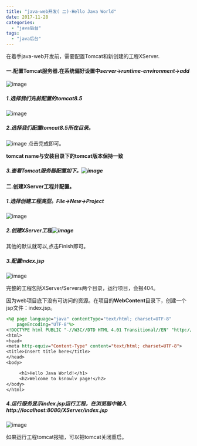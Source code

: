 ```yaml
---
title: "java-web开发( 二)-Hello Java World"
date: 2017-11-28
categories:
  - "java后台"
tags:
  - "java后台"
---
```

<!--more-->

在着手java-web开发前，需要配置Tomcat和新创建的工程XServer.
 <!--more-->

#### 一.配置Tomcat服务器.在系统偏好设置中*server*->*runtime-environment*->*add*

![image](/images/post/2017-11-28-javawebkai-fa-2/runtime-environment-config.png) 

##### 1.选择我们先前配置的tomcat8.5
![image](/images/post/2017-11-28-javawebkai-fa-2/runtime-environment-config1.png) 
##### 2.选择我们配置tomcat8.5所在目录。
![image](/images/post/2017-11-28-javawebkai-fa-2/runtime-environment-config2.png) 
点击完成即可。

**tomcat  name与安装目录下的tomcat版本保持一致**

##### 3.查看Tomcat服务器配置如下。![image](/images/post/2017-11-28-javawebkai-fa-2/runtime-environment-config3.png) 

#### 二.创建XServer工程并配置。
##### 1.选择创建工程类型。*File*->*New*->*Project*
![image](/images/post/2017-11-28-javawebkai-fa-2/new_project_type.png)

##### 2.创建XServer工程![image](/images/post/2017-11-28-javawebkai-fa-2/new_project_xserver.png)
其他的默认就可以,点击Finish即可。

##### 3.配置index.jsp
![image](/images/post/2017-11-28-javawebkai-fa-2/new_project_index_jsp.png)

完整的工程包括XServer/Servers两个目录，运行项目，会报404。


因为web项目底下没有可访问的资源。在项目的**WebContent**目录下，创建一个jsp文件：index.jsp。

```jsp
<%@ page language="java" contentType="text/html; charset=UTF-8"
    pageEncoding="UTF-8"%>
<!DOCTYPE html PUBLIC "-//W3C//DTD HTML 4.01 Transitional//EN" "http://www.w3.org/TR/html4/loose.dtd">
<html>
<head>
<meta http-equiv="Content-Type" content="text/html; charset=UTF-8">
<title>Insert title here</title>
</head>
<body>

     <h1>Hello Java World!</h1>  
     <h2>Welcome to ksnowlv page!</h2>
</body>
</html>
```

##### 4.运行服务显示index.jsp运行工程，在浏览器中输入**http://localhost:8080/XServer/index.jsp**

![image](/images/post/2017-11-28-javawebkai-fa-2/new_project_xserver_result.png)

如果运行工程tomcat报错，可以把tomcat关闭重启。